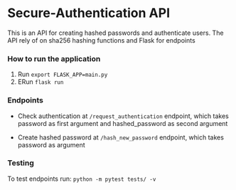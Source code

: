 # Secure-Authentication API

This is an API for creating hashed passwords and authenticate users. The API rely of on sha256 hashing functions and Flask for endpoints


### How to run the application
1. Run `export FLASK_APP=main.py`
2. ERun `flask run`

### Endpoints
- Check authentication at `/request_authentication` endpoint, which takes password as first argument and hashed_password as second argument

- Create hashed password at `/hash_new_password` endpoint, which takes password as argument

### Testing
To test endpoints run: `python -m pytest tests/ -v`